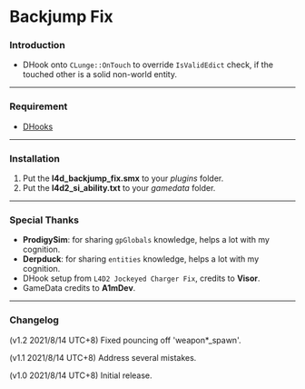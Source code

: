 # Backjump Fix

### Introduction
- DHook onto `CLunge::OnTouch` to override `IsValidEdict` check, if the touched other is a solid non-world entity.

<hr>

### Requirement
- [DHooks](https://forums.alliedmods.net/showpost.php?p=2588686&postcount=589)

<hr>

### Installation
1. Put the **l4d_backjump_fix.smx** to your _plugins_ folder.
2. Put the **l4d2_si_ability.txt** to your _gamedata_ folder.

<hr>

### Special Thanks
- **ProdigySim**: for sharing `gpGlobals` knowledge, helps a lot with my cognition.
- **Derpduck**: for sharing `entities` knowledge, helps a lot with my cognition.
- DHook setup from `L4D2 Jockeyed Charger Fix`, credits to **Visor**.
- GameData credits to **A1mDev**.

<hr>

### Changelog
(v1.2 2021/8/14 UTC+8) Fixed pouncing off 'weapon*_spawn'.

(v1.1 2021/8/14 UTC+8) Address several mistakes.

(v1.0 2021/8/14 UTC+8) Initial release.
